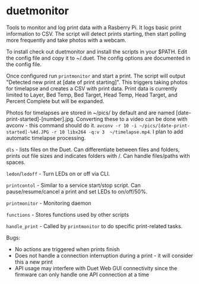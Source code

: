 # duetmonitor
Tools to monitor and log print data with a Rasberry Pi. It logs basic print information to CSV. The script will detect prints starting, then start polling more frequently and take photos with a webcam.

To install check out duetmonitor and install the scripts in your $PATH. Edit the config file and copy it to ~/.duet. The config options are documented in the config file. 

Once configured run ``printmonitor`` and start a print. The script will output "Detected new print at [date of print starting]". This triggers taking photos for timelapse and creates a CSV with print data. Print data is currently limited to Layer, Bed Temp, Bed Target, Head Temp, Head Target, and Percent Complete but will be expanded.

Photos for timelapses are stored in ~/pics/ by default and are named [date-print-started]-[number].jpg. Converting these to a video can be done with avconv - this command should do it. ``avconv -r 10 -i ~/pics/[date-print-started]-%4d.JPG -r 10 libx264 -q:v 3  ~/timelapse.mp4``. I plan to add automatic timelapse processing.

``dls`` - lists files on the Duet. Can differentiate between files and folders, prints out file sizes and indicates folders with /. Can handle files/paths with spaces. 

``ledon``/``ledoff`` - Turn LEDs on or off via CLI.

``printcontol`` - Similar to a service start/stop script. Can pause/resume/cancel a print and set LEDs to on/off/50%.

``printmonitor`` - Monitoring daemon

``functions`` - Stores functions used by other scripts

``handle_print`` - Called by ``printmonitor`` to do specific print-related tasks.

Bugs:

* No actions are triggered when prints finish
* Does not handle a connection interruption during a print - it will consider this a new print
* API usage may interfere with Duet Web GUI connectivity since the firmware can only handle one API connection at a time
